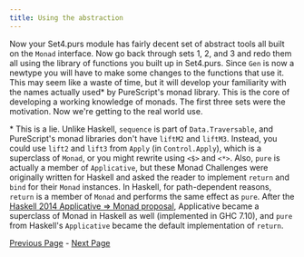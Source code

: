 ```yaml
---
title: Using the abstraction
---
```


Now your Set4.purs module has fairly decent set of abstract tools all built on
the `Monad` interface. Now go back through sets 1, 2, and 3 and redo them all
using the library of functions you built up in Set4.purs. Since `Gen` is now a
newtype you will have to make some changes to the functions that use it.  This
may seem like a waste of time, but it will develop your familiarity with the
names actually used* by PureScript's monad library. This is the core of developing
a working knowledge of monads. The first three sets were the motivation. Now
we're getting to the real world use.

\* This is a lie. Unlike Haskell, `sequence` is part of `Data.Traversable`, and
PureScript's monad libraries don't have `liftM2` and `liftM3`. Instead, you could
use `lift2` and `lift3` from `Apply` (in `Control.Apply`), which is a superclass
of `Monad`, or you might rewrite using `<$>` and `<*>`. Also, `pure` is actually
a member of `Applicative`, but these Monad Challenges were originally written for
Haskell and asked the reader to implement `return` and `bind` for their `Monad`
instances. In Haskell, for path-dependent reasons, `return` is a member of `Monad`
and performs the same effect as `pure`. After the [Haskell 2014
Applicative => Monad proposal](https://wiki.haskell.org/Functor-Applicative-Monad_Proposal),
Applicative became a superclass of Monad in Haskell as well (implemented in
GHC 7.10), and `pure` from Haskell's `Applicative` became the default
implementation of `return`.

[Previous Page](ex4-5.html) - [Next Page](set5.html)
